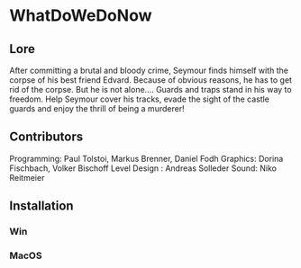 # WhatDoWeDoNow

## Lore
After committing a brutal and bloody crime, Seymour finds himself with the corpse of his best friend Edvard. Because of obvious reasons, he has to get rid of the corpse. But he is not alone.... Guards and traps stand in his way to freedom. Help Seymour cover his tracks, evade the sight of the castle guards and enjoy the thrill of being a murderer!

## Contributors

Programming: Paul Tolstoi, Markus Brenner, Daniel Fodh
Graphics: Dorina Fischbach, Volker Bischoff
Level Design : Andreas Solleder
Sound: Niko Reitmeier


## Installation

### Win

### MacOS
